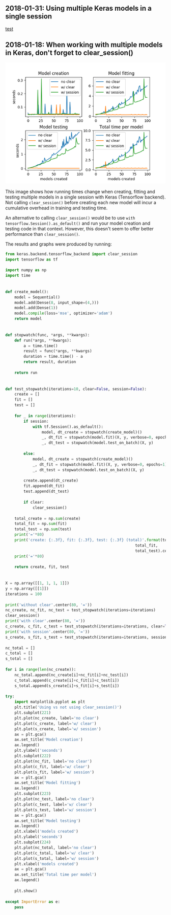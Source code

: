 ## 2018-01-31: Using multiple Keras models in a single session

[test](/test.html)





## 2018-01-18: When working with multiple models in Keras, don't forget to clear_session()

![image](clear_session_results.png)

This image shows how running times change when creating, 
fitting and testing multiple models in a single session with Keras (Tensorflow backend).
Not calling ```clear_session()``` before creating each new model will incur a cumulative
overhead in training and testing time.

An alternative to calling ```clear_session()``` would be to use 
```with tensorflow.Session().as_default()``` and run your model creation and testing code
in that context. However, this doesn't seem to offer better performance than ```clear_session()```.

The results and graphs were produced by running:
```python
from keras.backend.tensorflow_backend import clear_session
import tensorflow as tf

import numpy as np
import time


def create_model():
    model = Sequential()
    model.add(Dense(8, input_shape=(4,)))
    model.add(Dense(1))
    model.compile(loss='mse', optimizer='adam')
    return model


def stopwatch(func, *args, **kwargs):
    def run(*args, **kwargs):
        a = time.time()
        result = func(*args, **kwargs)
        duration = time.time() - a
        return result, duration

    return run


def test_stopwatch(iterations=10, clear=False, session=False):
    create = []
    fit = []
    test = []

    for _ in range(iterations):
        if session:
            with tf.Session().as_default():
                model, dt_create = stopwatch(create_model)()
                _, dt_fit = stopwatch(model.fit)(X, y, verbose=0, epochs=1)
                _, dt_test = stopwatch(model.test_on_batch)(X, y)

        else:
            model, dt_create = stopwatch(create_model)()
            _, dt_fit = stopwatch(model.fit)(X, y, verbose=0, epochs=1)
            _, dt_test = stopwatch(model.test_on_batch)(X, y)

        create.append(dt_create)
        fit.append(dt_fit)
        test.append(dt_test)

        if clear:
            clear_session()

    total_create = np.sum(create)
    total_fit = np.sum(fit)
    total_test = np.sum(test)
    print('='*80)
    print('create: {:.3f}, fit: {:.3f}, test: {:.3f} (total)'.format(total_create,
                                                         total_fit,
                                                         total_test).center(80, '='))
    print('='*80)

    return create, fit, test


X = np.array([[1, 1, 1, 1]])
y = np.array([[1]])
iterations = 100

print('without clear'.center(80, '='))
nc_create, nc_fit, nc_test = test_stopwatch(iterations=iterations)
clear_session()
print('with clear'.center(80, '='))
c_create, c_fit, c_test = test_stopwatch(iterations=iterations, clear=True)
print('with session'.center(80, '='))
s_create, s_fit, s_test = test_stopwatch(iterations=iterations, session=True)

nc_total = []
c_total = []
s_total = []

for i in range(len(nc_create)):
    nc_total.append(nc_create[i]+nc_fit[i]+nc_test[i])
    c_total.append(c_create[i]+c_fit[i]+c_test[i])
    s_total.append(s_create[i]+s_fit[i]+s_test[i])

try:
    import matplotlib.pyplot as plt
    plt.title('Using vs not using clear_session()')
    plt.subplot(221)
    plt.plot(nc_create, label='no clear')
    plt.plot(c_create, label='w/ clear')
    plt.plot(s_create, label='w/ session')
    ax = plt.gca()
    ax.set_title('Model creation')
    ax.legend()
    plt.ylabel('seconds')
    plt.subplot(222)
    plt.plot(nc_fit, label='no clear')
    plt.plot(c_fit, label='w/ clear')
    plt.plot(s_fit, label='w/ session')
    ax = plt.gca()
    ax.set_title('Model fitting')
    ax.legend()
    plt.subplot(223)
    plt.plot(nc_test, label='no clear')
    plt.plot(c_test, label='w/ clear')
    plt.plot(s_test, label='w/ session')
    ax = plt.gca()
    ax.set_title('Model testing')
    ax.legend()
    plt.xlabel('models created')
    plt.ylabel('seconds')
    plt.subplot(224)
    plt.plot(nc_total, label='no clear')
    plt.plot(c_total, label='w/ clear')
    plt.plot(s_total, label='w/ session')
    plt.xlabel('models created')
    ax = plt.gca()
    ax.set_title('Total time per model')
    ax.legend()

    plt.show()

except ImportError as e:
    pass
```